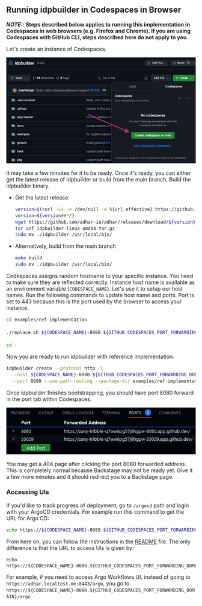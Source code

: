 ## Running idpbuilder in Codespaces in Browser

**_NOTE:_**: __Steps described below applies to running this implementation in Codespaces in **web browsers** (e.g. Firefox and Chrome).
If you are using Codespaces with GitHub CLI, steps described here do not apply to you.__ 


Let's create an instance of Codespaces.

![img.png](images/codespaces-create.png)

It may take a few minutes for it to be ready. Once it's ready, you can either get the latest release of idpbuilder or build from the main branch.
Build the idpbuilder binary. 


- Get the latest release:
  ```bash
  version=$(curl -Ls -o /dev/null -w %{url_effective} https://github.com/adhar-io/adhar/releases/latest)
  version=${version##*/}
  wget https://github.com/adhar-io/adhar/releases/download/${version}/idpbuilder-linux-amd64.tar.gz
  tar xzf idpbuilder-linux-amd64.tar.gz
  sudo mv ./idpbuilder /usr/local/bin/
  ```
- Alternatively, build from the main branch
  ```bash
  make build
  sudo mv ./idpbuilder /usr/local/bin/
  ```

Codespaces assigns random hostname to your specific instance. You need to make sure they are reflected correctly.
Instance host name is available as an environment variable (`CODESPACE_NAME`). Let's use it to setup our host names. 
Run the following commands to update host name and ports. Port is set to 443 because this is the port used by the browser to access your instance.


```bash
cd examples/ref-implementation 

./replace.sh ${CODESPACE_NAME}-8080.${GITHUB_CODESPACES_PORT_FORWARDING_DOMAIN} 443

cd - 
```

Now you are ready to run idpbuilder with reference implementation.

```bash
idpbuilder create --protocol http  \
  --host ${CODESPACE_NAME}-8080.${GITHUB_CODESPACES_PORT_FORWARDING_DOMAIN} \
  --port 8080 --use-path-routing --package-dir examples/ref-implementation
```
Once idpbuilder finishes bootstrapping, you should have port 8080 forward in the port tab within Codespaces.

![](images/port.png)

You may get a 404 page after clicking the port 8080 forwarded address. This is completely normal because Backstage may not be ready yet. 
Give it a few more minutes and it should redirect you to a Backstage page.

### Accessing UIs

If you'd like to track progress of deployment, go to `/argocd` path and login with your ArgoCD credentials. 
For example run this command to get the URL for Argo CD:
```bash
echo https://${CODESPACE_NAME}-8080.${GITHUB_CODESPACES_PORT_FORWARDING_DOMAIN}/argocd
```

From here on, you can follow the instructions in the [README](./README.md) file. The only difference is that the URL to access UIs is given by:

```echo
echo https://${CODESPACE_NAME}-8080.${GITHUB_CODESPACES_PORT_FORWARDING_DOMAIN}
```

For example, if you need to access Argo Workflows UI, instead of going to `https://adhar.localtest.me:8443/argo`, 
you go to `https://${CODESPACE_NAME}-8080.${GITHUB_CODESPACES_PORT_FORWARDING_DOMAIN}/argo`
